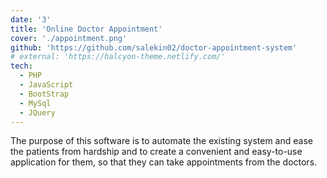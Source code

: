 ```yaml
---
date: '3'
title: 'Online Doctor Appointment'
cover: './appointment.png'
github: 'https://github.com/salekin02/doctor-appointment-system'
# external: 'https://halcyon-theme.netlify.com/'
tech:
  - PHP
  - JavaScript
  - BootStrap
  - MySql
  - JQuery
---
```


The purpose of this software is to automate the existing system and ease the patients from hardship and to create a convenient and easy-to-use application for them, so that they can take appointments from the doctors.
